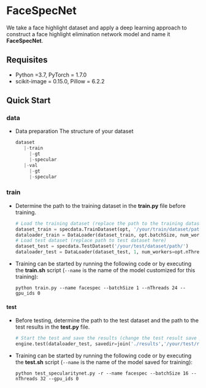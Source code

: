 # FaceSpecNet
We take a face highlight dataset and apply a deep learning approach to construct a face highlight elimination network model and name it **FaceSpecNet**.



## Requisites
* Python =3.7, PyTorch = 1.7.0
* scikit-image = 0.15.0, Pillow = 6.2.2


## Quick Start

### data
* Data preparation
  The structure of your dataset
  ```python
  dataset
     |-train
       |-gt
       |-specular
     |-val
       |-gt
       |-specular
  ```
### train
* Determine the path to the training dataset in the **train.py** file before training.

  ```python
  # Load the training dataset (replace the path to the training dataset here) (while the training dataset is divided into two subdirectories, specular and gt)
  dataset_train = specdata.TrainDataset(opt, '/your/train/dataset/path/', path1='Specular', path2='GT')
  dataloader_train = DataLoader(dataset_train, opt.batchSize, num_workers=opt.nThreads, shuffle=True, drop_last=False)
  # Load test dataset (replace path to test dataset here)
  dataset_test = specdata.TestDataset('/your/test/dataset/path/')
  dataloader_test = DataLoader(dataset_test, 1, num_workers=opt.nThreads, shuffle=True, drop_last=False)
  ```
  
* Training can be started by running the following code or by executing the **train.sh** script (`--name` is the name of the model customized for this training):
  ```
  python train.py --name facespec --batchSize 1 --nThreads 24 --gpu_ids 0
  ```


#### test
* Before testing, determine the path to the test dataset and the path to the test results in the **test.py** file.

  ```python
  # Start the test and save the results (change the test result save path here)
  engine.test(dataloader_test, savedir=join('./results','/your/test/result/path/'))
  ```

* Training can be started by running the following code or by executing the **test.sh** script (`--name` is the name of the model saved for training):

  ```
  python test_specularitynet.py -r --name facespec --batchSize 16 --nThreads 32 --gpu_ids 0
  ```

